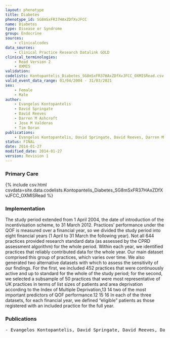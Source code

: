 ```yaml
---
layout: phenotype
title: Diabetes
phenotype_id: SG8mSxFR37HAxZDfXvJFCC
name: Diabetes
type: Disease or Syndrome
group: Endocrine
sources: 
    - clinicalcodes
data_sources:
    - Clinical Practice Research Datalink GOLD
clinical_terminologies:
    - Read Version 2
    - OXMIS
validation:
codelists: Kontopantelis_Diabetes_SG8mSxFR37HAxZDfXvJFCC_OXMISRead.csv
valid_event_data_range: 01/04/2004 - 31/03/2021
sex:
    - Female
    - Male
author:
    - Evangelos Kontopantelis
    - David Springate
    - David Reeves
    - Darren M Ashcroft
    - Jose M Valderas
    - Tim Doran
publications:
    - Evangelos Kontopantelis, David Springate, David Reeves, Darren M Ashcroft, Jose M Valderas, Tim Doran, Withdrawing performance indicators retrospective analysis of general practice performance under UK Quality and Outcomes Framework. BMJ, 348:g330, 2014.
status: FINAL
date: 2014-01-27
modified_date: 2014-01-27
version: Revision 1
---
```



### Primary Care

{% include csv.html csvdata=site.data.codelists.Kontopantelis_Diabetes_SG8mSxFR37HAxZDfXvJFCC_OXMISRead %}

### Implementation

The study period extended from 1 April 2004, the date of introduction of the incentivisation scheme, to 31 March 2012. Practices’ performance under the QOF is measured over a
financial year, so we divided the study period into eight financial years (1 April to 31 March the following year). Not all 644 practices provided research standard data (as assessed by the
CPRD assessment algorithm) for the whole period. Within each year, we identified practices that reliably contributed data for the whole year. Our main dataset comprised this group of
practices, which varies over time. We also generated two alternative datasets with which to assess the sensitivity of our findings. For the first, we included 452 practices that were
continuously active and up to standard for the whole of the study period; for the second, we selected a subsample of 50 practices that were most representative of UK practices in terms of list
sizes of patients and area deprivation according to the Index of Multiple Deprivation,13 14 two of the most important predictors of QOF performance.12 15 16 In each of the three datasets, for
each financial year, we defined “eligible” patients as those registered with an included practice for the full year. 

### Publications

<pre>
- Evangelos Kontopantelis, David Springate, David Reeves, Darren M Ashcroft, Jose M Valderas, Tim Doran, Withdrawing performance indicators: retrospective analysis of general practice performance under UK Quality and Outcomes Framework. BMJ, 348:g330, 2014.
</pre>
